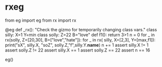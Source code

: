 
# rxeg

from eg import eg
from rx import rx


@eg
def _rx():
  "Check the gizmo for temporarily changing class vars."
  class silly:
    X=1
    Y=min
  class solly:
    Z=22
    B="love"
  def f1():
    return 3>1
  n = 0
  for _ in rx(solly, Z=[20,30], B=["love","hate"]):
    for _ in rx(  silly, X=[2,3], Y=[max,f1]):
      print("sX", silly.X, "soZ",
            solly.Z,"f",silly.Y.__name__)
      n += 1 
      assert silly.X != 1
      assert solly.Z != 22
  assert silly.X == 1
  assert solly.Z == 22
  assert n == 16

eg()
```

